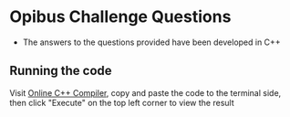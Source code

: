 # Opibus Challenge Questions

* The answers to the questions provided have been developed in C++

## Running the code

Visit  [Online C++ Compiler](https://www.tutorialspoint.com/compile_cpp_online.php), copy and paste the code to the terminal side, then click "Execute" on the top left corner to view the result